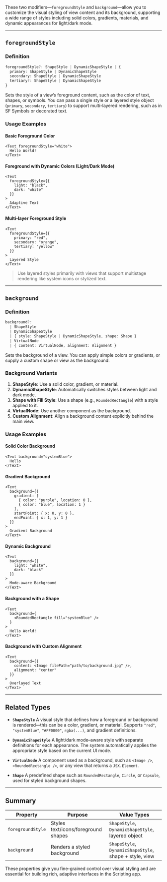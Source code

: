 These two modifiers—`foregroundStyle` and `background`—allow you to customize the visual styling of view content and its background, supporting a wide range of styles including solid colors, gradients, materials, and dynamic appearances for light/dark mode.

---

## `foregroundStyle`

### Definition

```ts
foregroundStyle?: ShapeStyle | DynamicShapeStyle | {
  primary: ShapeStyle | DynamicShapeStyle
  secondary: ShapeStyle | DynamicShapeStyle
  tertiary?: ShapeStyle | DynamicShapeStyle
}
```

Sets the style of a view’s foreground content, such as the color of text, shapes, or symbols. You can pass a single style or a layered style object (`primary`, `secondary`, `tertiary`) to support multi-layered rendering, such as in SF Symbols or decorated text.

### Usage Examples

#### Basic Foreground Color

```tsx
<Text foregroundStyle="white">
  Hello World!
</Text>
```

#### Foreground with Dynamic Colors (Light/Dark Mode)

```tsx
<Text
  foregroundStyle={{
    light: "black",
    dark: "white"
  }}
>
  Adaptive Text
</Text>
```

#### Multi-layer Foreground Style

```tsx
<Text
  foregroundStyle={{
    primary: "red",
    secondary: "orange",
    tertiary: "yellow"
  }}
>
  Layered Style
</Text>
```

> Use layered styles primarily with views that support multistage rendering like system icons or stylized text.

---

## `background`

### Definition

```ts
background?: 
  | ShapeStyle 
  | DynamicShapeStyle 
  | { style: ShapeStyle | DynamicShapeStyle, shape: Shape }
  | VirtualNode 
  | { content: VirtualNode, alignment: Alignment }
```

Sets the background of a view. You can apply simple colors or gradients, or supply a custom shape or view as the background.

### Background Variants

1. **ShapeStyle**: Use a solid color, gradient, or material.
2. **DynamicShapeStyle**: Automatically switches styles between light and dark mode.
3. **Shape with Fill Style**: Use a shape (e.g., `RoundedRectangle`) with a style applied to it.
4. **VirtualNode**: Use another component as the background.
5. **Custom Alignment**: Align a background content explicitly behind the main view.

### Usage Examples

#### Solid Color Background

```tsx
<Text background="systemBlue">
  Hello
</Text>
```

#### Gradient Background

```tsx
<Text
  background={{
    gradient: [
      { color: "purple", location: 0 },
      { color: "blue", location: 1 }
    ],
    startPoint: { x: 0, y: 0 },
    endPoint: { x: 1, y: 1 }
  }}
>
  Gradient Background
</Text>
```

#### Dynamic Background

```tsx
<Text
  background={{
    light: "white",
    dark: "black"
  }}
>
  Mode-aware Background
</Text>
```

#### Background with a Shape

```tsx
<Text
  background={
    <RoundedRectangle fill="systemBlue" />
  }
>
  Hello World!
</Text>
```

#### Background with Custom Alignment

```tsx
<Text
  background={{
    content: <Image filePath="path/to/background.jpg" />,
    alignment: "center"
  }}
>
  Overlayed Text
</Text>
```

---

## Related Types

* **`ShapeStyle`**
  A visual style that defines how a foreground or background is rendered—this can be a color, gradient, or material. Supports `"red"`, `"systemBlue"`, `"#FF0000"`, `rgba(...)`, and gradient definitions.

* **`DynamicShapeStyle`**
  A light/dark mode–aware style with separate definitions for each appearance. The system automatically applies the appropriate style based on the current UI mode.

* **`VirtualNode`**
  A component used as a background, such as `<Image />`, `<RoundedRectangle />`, or any view that returns a `JSX.Element`.

* **`Shape`**
  A predefined shape such as `RoundedRectangle`, `Circle`, or `Capsule`, used for styled background shapes.

---

## Summary

| Property          | Purpose                             | Value Types                                            |
| ----------------- | ----------------------------------- | ------------------------------------------------------ |
| `foregroundStyle` | Styles text/icons/foreground shapes | `ShapeStyle`, `DynamicShapeStyle`, layered object      |
| `background`      | Renders a styled background         | `ShapeStyle`, `DynamicShapeStyle`, shape + style, view |

These properties give you fine-grained control over visual styling and are essential for building rich, adaptive interfaces in the Scripting app.
